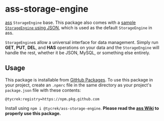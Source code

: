 # ass-storage-engine

[ass](https://github.com/tycrek/ass) `StorageEngine` base. This package also comes with a [sample `StorageEngine` using JSON](https://github.com/tycrek/ass-storage-engine/blob/master/JsonStorageEngine.js), which is used as the default `StorageEngine` in ass.

`StorageEngine`s allow a universal interface for data management. Simply run **GET**, **PUT**, **DEL**, and **HAS** operations on your data and the `StorageEngine` will handle the rest, whether it be JSON, MySQL, or something else entirely.

[//]: # (GH PACKAGES TEMPLATE START)
## Usage

This package is installable from [GitHub Packages]. To use this package in your project, create an `.npmrc` file in the same directory as your project's `package.json` file with these contents:

```
@tycrek:registry=https://npm.pkg.github.com
```

[GitHub Packages]: https://github.com/features/packages
[//]: # (GH PACKAGES TEMPLATE END)

Install using `npm i @tycrek/ass-storage-engine`. **Please read the [ass Wiki](https://github.com/tycrek/ass/wiki/Writing-a-StorageEngine) to properly use this package.**
